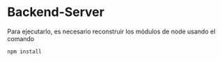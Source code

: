 # Backend-Server

Para ejecutarlo, es necesario reconstruir los módulos de node usando el comando

```
npm install
```
